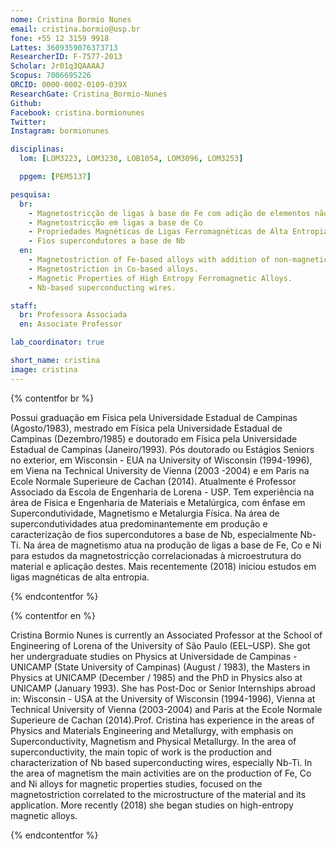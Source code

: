 ```yaml
---
nome: Cristina Bormio Nunes
email: cristina.bormio@usp.br
fone: +55 12 3159 9918
Lattes: 3609359076373713
ResearcherID: F-7577-2013
Scholar: Jr01q3QAAAAJ
Scopus: 7006695226
ORCID: 0000-0002-0109-039X
ResearchGate: Cristina_Bormio-Nunes
Github:
Facebook: cristina.bormionunes
Twitter:
Instagram: bormionunes

disciplinas:
  lom: [LOM3223, LOM3230, LOB1054, LOM3096, LOM3253]

  ppgem: [PEM5137]

pesquisa:
  br:
    - Magnetostricção de ligas à base de Fe com adição de elementos não magnéticos
    - Magnetostricção em ligas a base de Co
    - Propriedades Magnéticas de Ligas Ferromagnéticas de Alta Entropia
    - Fios supercondutores a base de Nb
  en:
    - Magnetostriction of Fe-based alloys with addition of non-magnetic elements.
    - Magnetostriction in Co-based alloys.
    - Magnetic Properties of High Entropy Ferromagnetic Alloys.
    - Nb-based superconducting wires.

staff:
  br: Professora Associada
  en: Associate Professor

lab_coordinator: true

short_name: cristina
image: cristina
---
```



{% contentfor br %}

Possui graduação em Física pela Universidade Estadual de Campinas (Agosto/1983), mestrado em Física pela Universidade Estadual de Campinas (Dezembro/1985) e doutorado em Física pela Universidade Estadual de Campinas (Janeiro/1993). Pós doutorado ou Estágios Seniors no exterior, em Wisconsin - EUA na University of Wisconsin (1994-1996), em Viena na Technical University de Vienna (2003 -2004) e em Paris na Ecole Normale Superieure de Cachan (2014). Atualmente é Professor Associado da Escola de Engenharia de Lorena - USP. Tem experiência na área de Física e Engenharia de Materiais e Metalúrgica, com ênfase em Supercondutividade, Magnetismo e Metalurgia Física. Na área de supercondutividades atua predominantemente em produção e caracterização de fios supercondutores a base de Nb, especialmente Nb-Ti. Na área de magnetismo atua na produção de ligas a base de Fe, Co e Ni para estudos da magnetostricção correlacionadas à microestrutura do material e aplicação destes. Mais recentemente (2018) iniciou estudos em ligas magnéticas de alta entropia.

{% endcontentfor %}

{% contentfor en %}

Cristina Bormio Nunes is currently an Associated Professor at the School of Engineering of Lorena of the University of São Paulo (EEL–USP). She got her undergraduate studies on Physics at Universidade de Campinas - UNICAMP (State University of Campinas) (August / 1983), the Masters in Physics at UNICAMP (December / 1985) and the PhD in Physics also at UNICAMP (January 1993). She has Post-Doc or Senior Internships abroad in: Wisconsin - USA at the University of Wisconsin (1994-1996), Vienna at Technical University of Vienna (2003-2004) and Paris at the Ecole Normale Superieure de Cachan (2014).Prof. Cristina has experience in the areas of Physics and Materials Engineering and Metallurgy, with emphasis on Superconductivity, Magnetism and Physical Metallurgy. In the area of superconductivity, the main topic of work is the production and characterization of Nb based superconducting wires, especially Nb-Ti. In the area of magnetism the main activities are on the production of Fe, Co and Ni alloys for magnetic properties studies, focused on the magnetostriction correlated to the microstructure of the material and its application. More recently (2018) she began studies on high-entropy magnetic alloys.

{% endcontentfor %}

